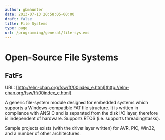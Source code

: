```yaml
---
author: gbmhunter
date: 2013-07-13 20:58:05+00:00
draft: false
title: File Systems
type: page
url: /programming/general/file-systems
---
```


# Open-Source File Systems




## FatFs


URL: [http://elm-chan.org/fsw/ff/00index_e.html](http://elm-chan.org/fsw/ff/00index_e.html)

A generic file-system module designed for embedded systems which supports a Windows-compatible FAT file structure. It is written in compliance with ANSI C and is separated from the disk I/O layer, therefore is independent of hardware. Supports RTOS (i.e. supports threading/tasks).

Sample projects exists (with the driver layer written) for AVR, PIC, Win32, and a number of other architectures.

